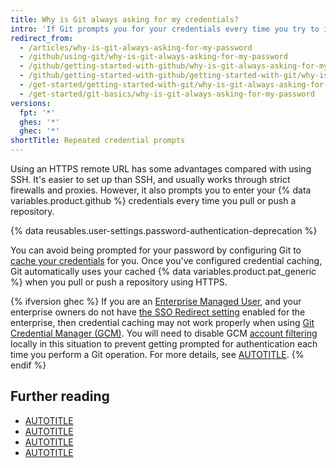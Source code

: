 ```yaml
---
title: Why is Git always asking for my credentials?
intro: 'If Git prompts you for your credentials every time you try to interact with GitHub, you''re probably using the HTTPS clone URL for your repository.'
redirect_from:
  - /articles/why-is-git-always-asking-for-my-password
  - /github/using-git/why-is-git-always-asking-for-my-password
  - /github/getting-started-with-github/why-is-git-always-asking-for-my-password
  - /github/getting-started-with-github/getting-started-with-git/why-is-git-always-asking-for-my-password
  - /get-started/getting-started-with-git/why-is-git-always-asking-for-my-password
  - /get-started/git-basics/why-is-git-always-asking-for-my-password
versions:
  fpt: '*'
  ghes: '*'
  ghec: '*'
shortTitle: Repeated credential prompts
---
```

Using an HTTPS remote URL has some advantages compared with using SSH. It's easier to set up than SSH, and usually works through strict firewalls and proxies. However, it also prompts you to enter your {% data variables.product.github %} credentials every time you pull or push a repository.

{% data reusables.user-settings.password-authentication-deprecation %}

You can avoid being prompted for your password by configuring Git to [cache your credentials](/get-started/git-basics/caching-your-github-credentials-in-git) for you. Once you've configured credential caching, Git automatically uses your cached {% data variables.product.pat_generic %} when you pull or push a repository using HTTPS.

{% ifversion ghec %}
If you are an [Enterprise Managed User](/get-started/learning-about-github/types-of-github-accounts#managed-user-accounts), and your enterprise owners do not have [the SSO Redirect setting](/admin/enforcing-policies/enforcing-policies-for-your-enterprise/enforcing-policies-for-security-settings-in-your-enterprise#managing-sso-for-unauthenticated-users) enabled for the enterprise, then credential caching may not work properly when using [Git Credential Manager (GCM)](https://github.com/git-ecosystem/git-credential-manager). You will need to disable GCM [account filtering](https://github.com/git-ecosystem/git-credential-manager/blob/release/docs/configuration.md#credentialgithubaccountfiltering) locally in this situation to prevent getting prompted for authentication each time you perform a Git operation. For more details, see [AUTOTITLE](/get-started/git-basics/caching-your-github-credentials-in-git).
{% endif %}

## Further reading

* [AUTOTITLE](/get-started/git-basics/about-remote-repositories)
* [AUTOTITLE](/authentication/keeping-your-account-and-data-secure/about-authentication-to-github)
* [AUTOTITLE](/authentication/connecting-to-github-with-ssh/generating-a-new-ssh-key-and-adding-it-to-the-ssh-agent#adding-your-ssh-key-to-the-ssh-agent)
* [AUTOTITLE](/get-started/git-basics/caching-your-github-credentials-in-git)
